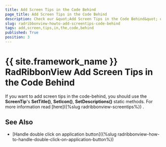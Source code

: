 ```yaml
---
title: Add Screen Tips in the Code Behind
page_title: Add Screen Tips in the Code Behind
description: Check our &quot;Add Screen Tips in the Code Behind&quot; documentation article for the RadRibbonView {{ site.framework_name }} control.
slug: radribbonview-howto-add-screentips-code-behind
tags: add,screen,tips,in,the,code,behind
published: True
position: 3
---
```


# {{ site.framework_name }} RadRibbonView Add Screen Tips in the Code Behind

If you want to add screen tips in the code-behind, you should use the __ScreenTip__'s __SetTitle()__, __SetIcon()__, __SetDescriptions()__ static methods. For more information read [here]({%slug radribbonview-screentips%}) .

## See Also
 * [Handle double click on application button]({%slug radribbonview-how-to-handle-double-click-on-application-button%})